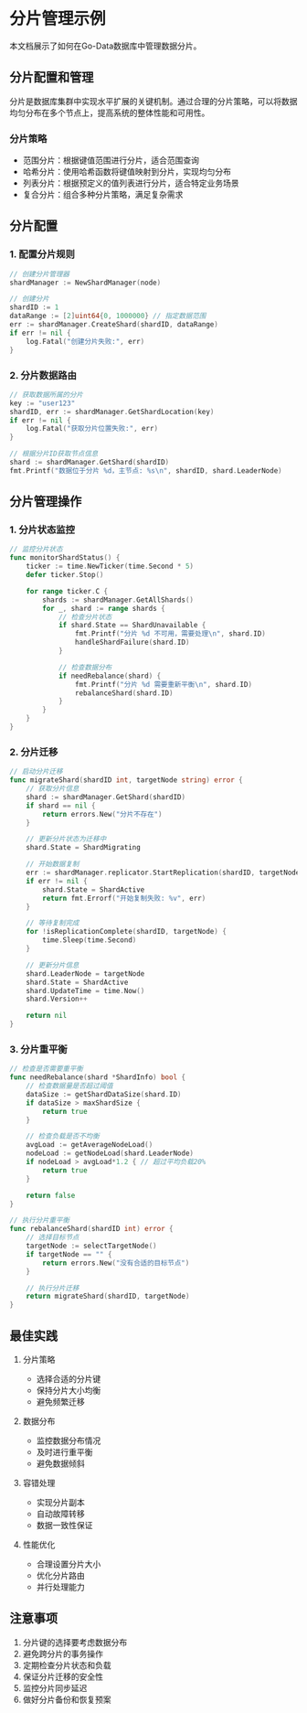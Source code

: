 # 分片管理示例

本文档展示了如何在Go-Data数据库中管理数据分片。

## 分片配置和管理

分片是数据库集群中实现水平扩展的关键机制。通过合理的分片策略，可以将数据均匀分布在多个节点上，提高系统的整体性能和可用性。

### 分片策略

- 范围分片：根据键值范围进行分片，适合范围查询
- 哈希分片：使用哈希函数将键值映射到分片，实现均匀分布
- 列表分片：根据预定义的值列表进行分片，适合特定业务场景
- 复合分片：组合多种分片策略，满足复杂需求

## 分片配置

### 1. 配置分片规则

```go
// 创建分片管理器
shardManager := NewShardManager(node)

// 创建分片
shardID := 1
dataRange := [2]uint64{0, 1000000} // 指定数据范围
err := shardManager.CreateShard(shardID, dataRange)
if err != nil {
    log.Fatal("创建分片失败:", err)
}
```

### 2. 分片数据路由

```go
// 获取数据所属的分片
key := "user123"
shardID, err := shardManager.GetShardLocation(key)
if err != nil {
    log.Fatal("获取分片位置失败:", err)
}

// 根据分片ID获取节点信息
shard := shardManager.GetShard(shardID)
fmt.Printf("数据位于分片 %d，主节点: %s\n", shardID, shard.LeaderNode)
```

## 分片管理操作

### 1. 分片状态监控

```go
// 监控分片状态
func monitorShardStatus() {
    ticker := time.NewTicker(time.Second * 5)
    defer ticker.Stop()

    for range ticker.C {
        shards := shardManager.GetAllShards()
        for _, shard := range shards {
            // 检查分片状态
            if shard.State == ShardUnavailable {
                fmt.Printf("分片 %d 不可用，需要处理\n", shard.ID)
                handleShardFailure(shard.ID)
            }

            // 检查数据分布
            if needRebalance(shard) {
                fmt.Printf("分片 %d 需要重新平衡\n", shard.ID)
                rebalanceShard(shard.ID)
            }
        }
    }
}
```

### 2. 分片迁移

```go
// 启动分片迁移
func migrateShard(shardID int, targetNode string) error {
    // 获取分片信息
    shard := shardManager.GetShard(shardID)
    if shard == nil {
        return errors.New("分片不存在")
    }

    // 更新分片状态为迁移中
    shard.State = ShardMigrating

    // 开始数据复制
    err := shardManager.replicator.StartReplication(shardID, targetNode)
    if err != nil {
        shard.State = ShardActive
        return fmt.Errorf("开始复制失败: %v", err)
    }

    // 等待复制完成
    for !isReplicationComplete(shardID, targetNode) {
        time.Sleep(time.Second)
    }

    // 更新分片信息
    shard.LeaderNode = targetNode
    shard.State = ShardActive
    shard.UpdateTime = time.Now()
    shard.Version++

    return nil
}
```

### 3. 分片重平衡

```go
// 检查是否需要重平衡
func needRebalance(shard *ShardInfo) bool {
    // 检查数据量是否超过阈值
    dataSize := getShardDataSize(shard.ID)
    if dataSize > maxShardSize {
        return true
    }

    // 检查负载是否不均衡
    avgLoad := getAverageNodeLoad()
    nodeLoad := getNodeLoad(shard.LeaderNode)
    if nodeLoad > avgLoad*1.2 { // 超过平均负载20%
        return true
    }

    return false
}

// 执行分片重平衡
func rebalanceShard(shardID int) error {
    // 选择目标节点
    targetNode := selectTargetNode()
    if targetNode == "" {
        return errors.New("没有合适的目标节点")
    }

    // 执行分片迁移
    return migrateShard(shardID, targetNode)
}
```

## 最佳实践

1. 分片策略
   - 选择合适的分片键
   - 保持分片大小均衡
   - 避免频繁迁移

2. 数据分布
   - 监控数据分布情况
   - 及时进行重平衡
   - 避免数据倾斜

3. 容错处理
   - 实现分片副本
   - 自动故障转移
   - 数据一致性保证

4. 性能优化
   - 合理设置分片大小
   - 优化分片路由
   - 并行处理能力

## 注意事项

1. 分片键的选择要考虑数据分布
2. 避免跨分片的事务操作
3. 定期检查分片状态和负载
4. 保证分片迁移的安全性
5. 监控分片同步延迟
6. 做好分片备份和恢复预案